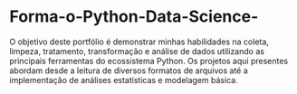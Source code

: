 # Forma-o-Python-Data-Science-
O objetivo deste portfólio é demonstrar minhas habilidades na coleta, limpeza, tratamento, transformação e análise de dados utilizando as principais ferramentas do ecossistema Python. Os projetos aqui presentes abordam desde a leitura de diversos formatos de arquivos até a implementação de análises estatísticas e modelagem básica.
